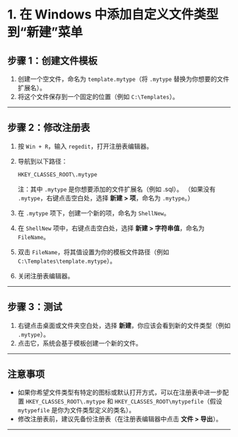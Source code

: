 # **1. 在 Windows 中添加自定义文件类型到“新建”菜单**

## **步骤 1：创建文件模板**

1. 创建一个空文件，命名为 `template.mytype`（将 `.mytype` 替换为你想要的文件扩展名）。
2. 将这个文件保存到一个固定的位置（例如 `C:\Templates`）。

---

## **步骤 2：修改注册表**

1. 按 `Win + R`，输入 `regedit`，打开注册表编辑器。
2. 导航到以下路径：

   ```bash
   HKEY_CLASSES_ROOT\.mytype
   ```

   注：其中 `.mytype` 是你想要添加的文件扩展名（例如 .sql）。
   （如果没有 `.mytype`，右键点击空白处，选择 **新建 > 项**，命名为 `.mytype`。）
3. 在 `.mytype` 项下，创建一个新的项，命名为 `ShellNew`。
4. 在 `ShellNew` 项中，右键点击空白处，选择 **新建 > 字符串值**，命名为 `FileName`。
5. 双击 `FileName`，将其值设置为你的模板文件路径（例如 `C:\Templates\template.mytype`）。
6. 关闭注册表编辑器。

---

## **步骤 3：测试**

1. 右键点击桌面或文件夹空白处，选择 **新建**，你应该会看到新的文件类型（例如 `.mytype`）。
2. 点击它，系统会基于模板创建一个新的文件。

---

## **注意事项**

- 如果你希望文件类型有特定的图标或默认打开方式，可以在注册表中进一步配置 `HKEY_CLASSES_ROOT\.mytype` 和 `HKEY_CLASSES_ROOT\mytypefile`（假设 `mytypefile` 是你为文件类型定义的类名）。
- 修改注册表前，建议先备份注册表（在注册表编辑器中点击 **文件 > 导出**）。

---
